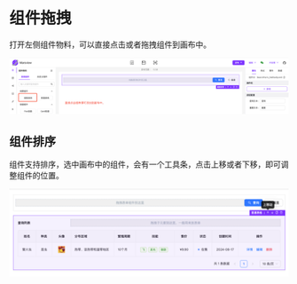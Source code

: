 # 组件拖拽

打开左侧组件物料，可以直接点击或者拖拽组件到画布中。

![访问端工作台](./../assets/page/drag.png)

## 组件排序

组件支持排序，选中画布中的组件，会有一个工具条，点击上移或者下移，即可调整组件的位置。

![访问端工作台](./../assets/page/sort.png)

